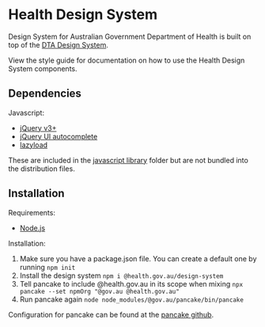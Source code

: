 # Health Design System
Design System for Australian Government Department of Health is built on top of the [DTA Design System](https://designsystem.gov.au/).

View the style guide for documentation on how to use the Health Design System components.

## Dependencies
Javascript:
* [jQuery v3+](https://jquery.com/)
* [jQuery UI autocomplete](https://jqueryui.com/download/#!version=1.12.1&components=110000010001000000100000100000000000000000000000)
* [lazyload](https://github.com/verlok/lazyload)

These are included in the [javascript library](js/libraries) folder but are not bundled into the distribution files.

## Installation

Requirements: 
 * [Node.js](https://nodejs.org/)

Installation:
1. Make sure you have a package.json file. You can create a default one by running `npm init`
1. Install the design system `npm i @health.gov.au/design-system`
1. Tell pancake to include @health.gov.au in its scope when mixing `npx pancake --set npmOrg "@gov.au @health.gov.au"`
1. Run pancake again `node node_modules/@gov.au/pancake/bin/pancake`

Configuration for pancake can be found at the [pancake github](https://github.com/govau/pancake).
